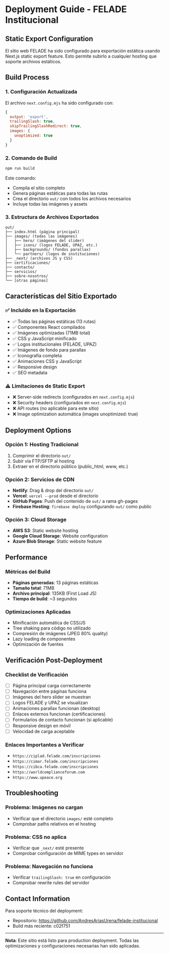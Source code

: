 # Deployment Guide - FELADE Institucional

## Static Export Configuration

El sitio web FELADE ha sido configurado para exportación estática usando Next.js static export feature. Esto permite subirlo a cualquier hosting que soporte archivos estáticos.

## Build Process

### 1. Configuración Actualizada

El archivo `next.config.mjs` ha sido configurado con:
```javascript
{
  output: 'export',
  trailingSlash: true,
  skipTrailingSlashRedirect: true,
  images: {
    unoptimized: true
  }
}
```

### 2. Comando de Build

```bash
npm run build
```

Este comando:
- Compila el sitio completo
- Genera páginas estáticas para todas las rutas
- Crea el directorio `out/` con todos los archivos necesarios
- Incluye todas las imágenes y assets

### 3. Estructura de Archivos Exportados

```
out/
├── index.html (página principal)
├── images/ (todas las imágenes)
│   ├── hero/ (imágenes del slider)
│   ├── icons/ (logos FELADE, UPAZ, etc.)
│   ├── backgrounds/ (fondos parallax)
│   └── partners/ (logos de instituciones)
├── _next/ (archivos JS y CSS)
├── certificaciones/
├── contacto/
├── servicios/
├── sobre-nosotros/
└── [otras páginas]
```

## Características del Sitio Exportado

### ✅ Incluido en la Exportación
- ✅ Todas las páginas estáticas (13 rutas)
- ✅ Componentes React compilados
- ✅ Imágenes optimizadas (71MB total)
- ✅ CSS y JavaScript minificado
- ✅ Logos institucionales (FELADE, UPAZ)
- ✅ Imágenes de fondo para parallax
- ✅ Iconografía completa
- ✅ Animaciones CSS y JavaScript
- ✅ Responsive design
- ✅ SEO metadata

### ⚠️ Limitaciones de Static Export
- ❌ Server-side redirects (configurados en `next.config.mjs`)
- ❌ Security headers (configurados en `next.config.mjs`)
- ❌ API routes (no aplicable para este sitio)
- ❌ Image optimization automática (images unoptimized: true)

## Deployment Options

### Opción 1: Hosting Tradicional
1. Comprimir el directorio `out/`
2. Subir vía FTP/SFTP al hosting
3. Extraer en el directorio público (public_html, www, etc.)

### Opción 2: Servicios de CDN
- **Netlify**: Drag & drop del directorio `out/`
- **Vercel**: `vercel --prod` desde el directorio
- **GitHub Pages**: Push del contenido de `out/` a rama gh-pages
- **Firebase Hosting**: `firebase deploy` configurando `out/` como public

### Opción 3: Cloud Storage
- **AWS S3**: Static website hosting
- **Google Cloud Storage**: Website configuration
- **Azure Blob Storage**: Static website feature

## Performance

### Métricas del Build
- **Páginas generadas**: 13 páginas estáticas
- **Tamaño total**: 71MB
- **Archivo principal**: 135KB (First Load JS)
- **Tiempo de build**: ~3 segundos

### Optimizaciones Aplicadas
- Minificación automática de CSS/JS
- Tree shaking para código no utilizado
- Compresión de imágenes (JPEG 80% quality)
- Lazy loading de componentes
- Optimización de fuentes

## Verificación Post-Deployment

### Checklist de Verificación
- [ ] Página principal carga correctamente
- [ ] Navegación entre páginas funciona
- [ ] Imágenes del hero slider se muestran
- [ ] Logos FELADE y UPAZ se visualizan
- [ ] Animaciones parallax funcionan (desktop)
- [ ] Enlaces externos funcionan (certificaciones)
- [ ] Formularios de contacto funcionan (si aplicable)
- [ ] Responsive design en móvil
- [ ] Velocidad de carga aceptable

### Enlaces Importantes a Verificar
- `https://ciplad.felade.com/inscripciones`
- `https://cimar.felade.com/inscripciones`
- `https://cibca.felade.com/inscripciones`
- `https://worldcomplianceforum.com`
- `https://www.upeace.org`

## Troubleshooting

### Problema: Imágenes no cargan
- Verificar que el directorio `images/` esté completo
- Comprobar paths relativos en el hosting

### Problema: CSS no aplica
- Verificar que `_next/` esté presente
- Comprobar configuración de MIME types en servidor

### Problema: Navegación no funciona
- Verificar `trailingSlash: true` en configuración
- Comprobar rewrite rules del servidor

## Contact Information

Para soporte técnico del deployment:
- Repositorio: https://github.com/AndresAriasUrena/felade-institucional
- Build más reciente: c02f751

---

**Nota**: Este sitio está listo para production deployment. Todas las optimizaciones y configuraciones necesarias han sido aplicadas.